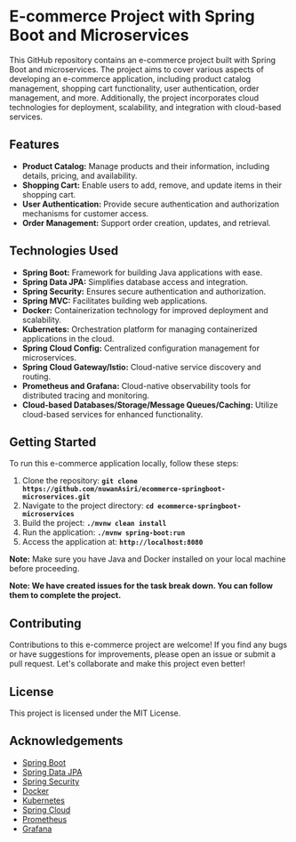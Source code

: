 # E-commerce Project with Spring Boot and Microservices

This GitHub repository contains an e-commerce project built with Spring Boot and microservices. The project aims to cover various aspects of developing an e-commerce application, including product catalog management, shopping cart functionality, user authentication, order management, and more. Additionally, the project incorporates cloud technologies for deployment, scalability, and integration with cloud-based services. 

## Features

- **Product Catalog:** Manage products and their information, including details, pricing, and availability.
- **Shopping Cart:** Enable users to add, remove, and update items in their shopping cart.
- **User Authentication:** Provide secure authentication and authorization mechanisms for customer access.
- **Order Management:** Support order creation, updates, and retrieval.

## Technologies Used

- **Spring Boot:** Framework for building Java applications with ease.
- **Spring Data JPA:** Simplifies database access and integration.
- **Spring Security:** Ensures secure authentication and authorization.
- **Spring MVC:** Facilitates building web applications.
- **Docker:** Containerization technology for improved deployment and scalability.
- **Kubernetes:** Orchestration platform for managing containerized applications in the cloud.
- **Spring Cloud Config:** Centralized configuration management for microservices.
- **Spring Cloud Gateway/Istio:** Cloud-native service discovery and routing.
- **Prometheus and Grafana:** Cloud-native observability tools for distributed tracing and monitoring.
- **Cloud-based Databases/Storage/Message Queues/Caching:** Utilize cloud-based services for enhanced functionality.

## Getting Started

To run this e-commerce application locally, follow these steps:

1. Clone the repository: **`git clone https://github.com/nuwanAsiri/ecommerce-springboot-microservices.git`**
2. Navigate to the project directory: **`cd ecommerce-springboot-microservices`**
3. Build the project: **`./mvnw clean install`**
4. Run the application: **`./mvnw spring-boot:run`**
5. Access the application at: **`http://localhost:8080`**

**Note:** Make sure you have Java and Docker installed on your local machine before proceeding.

**Note: We have created issues for the task break down. You can follow them to complete the project.**

## Contributing

Contributions to this e-commerce project are welcome! If you find any bugs or have suggestions for improvements, please open an issue or submit a pull request. Let's collaborate and make this project even better!

## License

This project is licensed under the MIT License.

## Acknowledgements
- [Spring Boot](https://spring.io/projects/spring-boot)
- [Spring Data JPA](https://spring.io/projects/spring-data-jpa)
- [Spring Security](https://spring.io/projects/spring-security)
- [Docker](https://www.docker.com/)
- [Kubernetes](https://kubernetes.io/)
- [Spring Cloud](https://spring.io/projects/spring-cloud)
- [Prometheus](https://prometheus.io/)
- [Grafana](https://grafana.com/)

